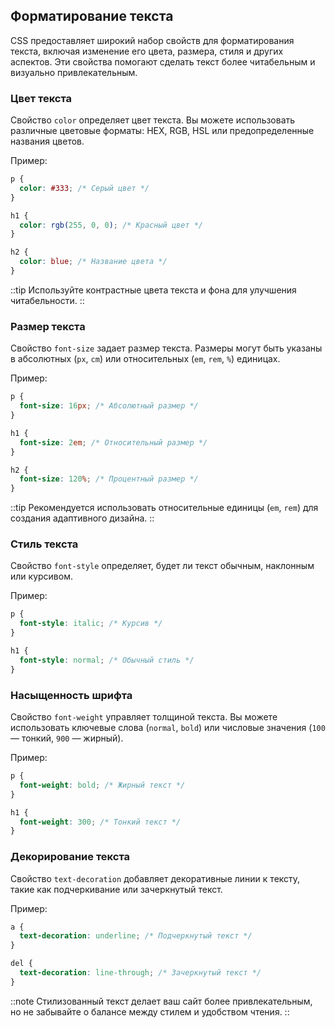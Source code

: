 ## Форматирование текста

CSS предоставляет широкий набор свойств для форматирования текста, включая изменение его цвета, размера, стиля и других аспектов. Эти свойства помогают сделать текст более читабельным и визуально привлекательным.

### Цвет текста

Свойство `color` определяет цвет текста. Вы можете использовать различные цветовые форматы: HEX, RGB, HSL или предопределенные названия цветов.

Пример:

```css
p {
  color: #333; /* Серый цвет */
}

h1 {
  color: rgb(255, 0, 0); /* Красный цвет */
}

h2 {
  color: blue; /* Название цвета */
}
```

::tip
Используйте контрастные цвета текста и фона для улучшения читабельности.
::

### Размер текста

Свойство `font-size` задает размер текста. Размеры могут быть указаны в абсолютных (`px`, `cm`) или относительных (`em`, `rem`, `%`) единицах.

Пример:

```css
p {
  font-size: 16px; /* Абсолютный размер */
}

h1 {
  font-size: 2em; /* Относительный размер */
}

h2 {
  font-size: 120%; /* Процентный размер */
}
```

::tip
Рекомендуется использовать относительные единицы (`em`, `rem`) для создания адаптивного дизайна.
::

### Стиль текста

Свойство `font-style` определяет, будет ли текст обычным, наклонным или курсивом.

Пример:

```css
p {
  font-style: italic; /* Курсив */
}

h1 {
  font-style: normal; /* Обычный стиль */
}
```

### Насыщенность шрифта

Свойство `font-weight` управляет толщиной текста. Вы можете использовать ключевые слова (`normal`, `bold`) или числовые значения (`100` — тонкий, `900` — жирный).

Пример:

```css
p {
  font-weight: bold; /* Жирный текст */
}

h1 {
  font-weight: 300; /* Тонкий текст */
}
```

### Декорирование текста

Свойство `text-decoration` добавляет декоративные линии к тексту, такие как подчеркивание или зачеркнутый текст.

Пример:

```css
a {
  text-decoration: underline; /* Подчеркнутый текст */
}

del {
  text-decoration: line-through; /* Зачеркнутый текст */
}
```

::note
Стилизованный текст делает ваш сайт более привлекательным, но не забывайте о балансе между стилем и удобством чтения.
::
